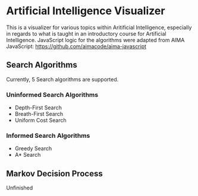 # Artificial Intelligence Visualizer
This is a visualizer for various topics within Aritificial Intelligence, especially in regards to what is taught in an introductory course for Artificial Intelligence.
JavaScript logic for the algorithms were adapted from AIMA JavaScript: https://github.com/aimacode/aima-javascript 

## Search Algorithms
Currently, 5 Search algorithms are supported.

### Uninformed Search Algorithms
* Depth-First Search
* Breath-First Search
* Uniform Cost Search

### Informed Search Algorithms
* Greedy Search
* A* Search

## Markov Decision Process
Unfinished

